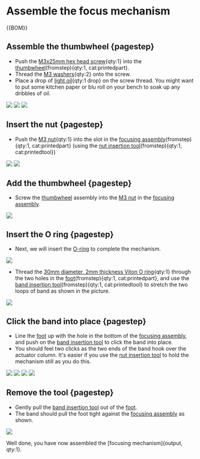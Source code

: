# Assemble the focus mechanism

{{BOM}}

[M3x25mm hex head screw]: parts/mech/HEX-M3-25.md "{cat:mechanic}"
[M3 washers]: parts/mech/washer.md "{cat:mechanic}"
[light oil]: parts/consumables/light-oil.md "{cat:consumable, note:'Optional'}"
[M3 nut]: parts/mech/nuts.md "{cat:mechanic}"
[O-ring]: parts/mech/oring.md "{cat:mechanic}"
[Nut tool]: models/actuator-assembly-tools.stl "{previewpage}"
[Band tool]: models/actuator-assembly-tools.stl "{previewpage}"
[Thumbwheel]: models/thumbwheel.stl "{previewpage}"
[Focusing assembly]: models/focusing-assembly.stl "{previewpage}"
[Actuator Foot]: models/z_foot.stl "{previewpage}"

## Assemble the thumbwheel {pagestep}

* Push the [M3x25mm hex head screw]{qty:1} into the [thumbwheel][Thumbwheel](fromstep){qty:1, cat:printedpart}.
* Thread the [M3 washers]{qty:2} onto the screw.
* Place a drop of [light oil]{qty:1 drop} on the screw thread. You might want to put some kitchen paper or blu roll on your bench to soak up any dribbles of oil.

![](images/thumbwheel_parts.jpg)
![](images/thumbwheel_assembled.jpg)
![](images/thumbwheel_assembled_1.jpg)

## Insert the nut {pagestep}

* Push the [M3 nut]{qty:1} into the slot in the [focusing assembly][Focusing assembly](fromstep){qty:1, cat:printedpart} (using the [nut insertion tool][Nut tool](fromstep){qty:1, cat:printedtool})

![](images/nut_insertion.jpg)
![](images/nut_inserted.jpg)

## Add the thumbwheel {pagestep}

* Screw the [thumbwheel][Thumbwheel] assembly into the [M3 nut] in the [focusing assembly][Focusing assembly].

![](images/thumbwheel_screwed_in.jpg)

## Insert the O ring {pagestep}
* Next, we will insert the [O-ring] to complete the mechanism.

![](images/band_insertion_parts.jpg)

* Thread the [30mm diameter, 2mm thickness Viton O ring][O-ring]{qty:1} through the two holes in the [foot][Actuator Foot](fromstep){qty:1, cat:printedpart}, and use the [band insertion tool][Band tool](fromstep){qty:1, cat:printedtool} to stretch the two loops of band as shown in the picture.

![](images/band_in_foot.jpg)

## Click the band into place {pagestep}

* Line the [foot][Actuator Foot] up with the hole in the bottom of the [focusing assembly][Focusing assembly], and push on the [band insertion tool][Band tool] to click the band into place.
* You should feel two clicks as the two ends of the band hook over the actuator column. It's easier if you use the [nut insertion tool][Nut tool] to hold the mechanism still as you do this.

![](images/band_insertion_1.jpg)
![](images/band_insertion_2.jpg)
![](images/band_insertion_3.jpg)
![](images/band_insertion_4.jpg)

## Remove the tool {pagestep}

* Gently pull the [band insertion tool][Band tool] out of the [foot][Actuator Foot].
* The band should pull the foot tight against the [focusing assembly][Focusing assembly] as shown.

![](images/band_inserted.jpg)

Well done, you have now assembled the [focusing mechanism]{output, qty:1}.